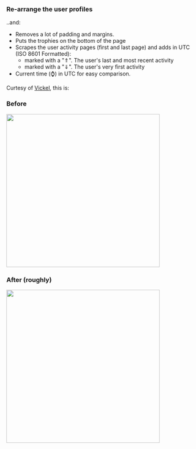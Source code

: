 ### Re-arrange the user profiles

..and:

- Removes a lot of padding and margins.
- Puts the trophies on the bottom of the page
- Scrapes the user activity pages (first and last page) and adds in UTC (ISO 8601 Formatted):
  - marked with a "⇑". The user's last and most recent activity
  - marked with a "⇓". The user's very first activity
- Current time (⌚) in UTC for easy comparison.

Curtesy of [Vickel](https://stackoverflow.com/users/2275490/vickel), this is:

### Before
<img src="https://i.stack.imgur.com/0zbI6.png" width="400">

### After (roughly)
<img src="https://i.stack.imgur.com/wjgaO.png" width="400">